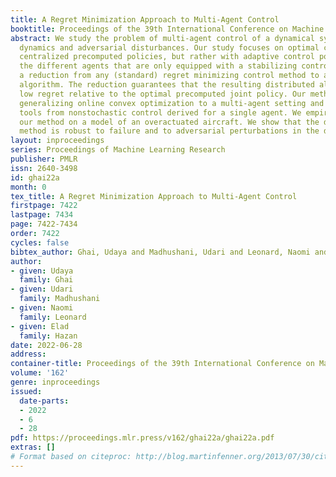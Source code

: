 ```yaml
---
title: A Regret Minimization Approach to Multi-Agent Control
booktitle: Proceedings of the 39th International Conference on Machine Learning
abstract: We study the problem of multi-agent control of a dynamical system with known
  dynamics and adversarial disturbances. Our study focuses on optimal control without
  centralized precomputed policies, but rather with adaptive control policies for
  the different agents that are only equipped with a stabilizing controller. We give
  a reduction from any (standard) regret minimizing control method to a distributed
  algorithm. The reduction guarantees that the resulting distributed algorithm has
  low regret relative to the optimal precomputed joint policy. Our methodology involves
  generalizing online convex optimization to a multi-agent setting and applying recent
  tools from nonstochastic control derived for a single agent. We empirically evaluate
  our method on a model of an overactuated aircraft. We show that the distributed
  method is robust to failure and to adversarial perturbations in the dynamics.
layout: inproceedings
series: Proceedings of Machine Learning Research
publisher: PMLR
issn: 2640-3498
id: ghai22a
month: 0
tex_title: A Regret Minimization Approach to Multi-Agent Control
firstpage: 7422
lastpage: 7434
page: 7422-7434
order: 7422
cycles: false
bibtex_author: Ghai, Udaya and Madhushani, Udari and Leonard, Naomi and Hazan, Elad
author:
- given: Udaya
  family: Ghai
- given: Udari
  family: Madhushani
- given: Naomi
  family: Leonard
- given: Elad
  family: Hazan
date: 2022-06-28
address:
container-title: Proceedings of the 39th International Conference on Machine Learning
volume: '162'
genre: inproceedings
issued:
  date-parts:
  - 2022
  - 6
  - 28
pdf: https://proceedings.mlr.press/v162/ghai22a/ghai22a.pdf
extras: []
# Format based on citeproc: http://blog.martinfenner.org/2013/07/30/citeproc-yaml-for-bibliographies/
---
```

